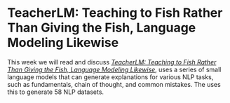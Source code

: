 # TeacherLM: Teaching to Fish Rather Than Giving the Fish, Language Modeling Likewise

This week we will read and discuss [*TeacherLM: Teaching to Fish Rather Than Giving the Fish, Language Modeling Likewise*](https://arxiv.org/abs/2310.19019), uses a series of small language models that can generate explanations for various NLP tasks, such as fundamentals, chain of thought, and common mistakes. The uses this to generate 58 NLP datasets. 